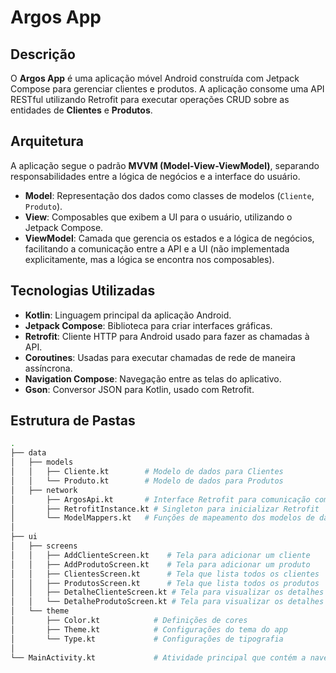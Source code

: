 # Argos App

## Descrição

O **Argos App** é uma aplicação móvel Android construída com Jetpack Compose para gerenciar clientes e produtos. A aplicação consome uma API RESTful utilizando Retrofit para executar operações CRUD sobre as entidades de **Clientes** e **Produtos**.

## Arquitetura

A aplicação segue o padrão **MVVM (Model-View-ViewModel)**, separando responsabilidades entre a lógica de negócios e a interface do usuário.

- **Model**: Representação dos dados como classes de modelos (`Cliente`, `Produto`).
- **View**: Composables que exibem a UI para o usuário, utilizando o Jetpack Compose.
- **ViewModel**: Camada que gerencia os estados e a lógica de negócios, facilitando a comunicação entre a API e a UI (não implementada explicitamente, mas a lógica se encontra nos composables).

## Tecnologias Utilizadas

- **Kotlin**: Linguagem principal da aplicação Android.
- **Jetpack Compose**: Biblioteca para criar interfaces gráficas.
- **Retrofit**: Cliente HTTP para Android usado para fazer as chamadas à API.
- **Coroutines**: Usadas para executar chamadas de rede de maneira assíncrona.
- **Navigation Compose**: Navegação entre as telas do aplicativo.
- **Gson**: Conversor JSON para Kotlin, usado com Retrofit.

## Estrutura de Pastas

```bash
.
├── data
│   ├── models
│   │   ├── Cliente.kt        # Modelo de dados para Clientes
│   │   └── Produto.kt        # Modelo de dados para Produtos
│   ├── network
│       ├── ArgosApi.kt       # Interface Retrofit para comunicação com a API
│       ├── RetrofitInstance.kt # Singleton para inicializar Retrofit
│       └── ModelMappers.kt   # Funções de mapeamento dos modelos de dados
│
├── ui
│   ├── screens
│   │   ├── AddClienteScreen.kt    # Tela para adicionar um cliente
│   │   ├── AddProdutoScreen.kt    # Tela para adicionar um produto
│   │   ├── ClientesScreen.kt      # Tela que lista todos os clientes
│   │   ├── ProdutosScreen.kt      # Tela que lista todos os produtos
│   │   ├── DetalheClienteScreen.kt # Tela para visualizar os detalhes de um cliente
│   │   └── DetalheProdutoScreen.kt # Tela para visualizar os detalhes de um produto
│   └── theme
│       ├── Color.kt            # Definições de cores
│       ├── Theme.kt            # Configurações do tema do app
│       └── Type.kt             # Configurações de tipografia
│
└── MainActivity.kt             # Atividade principal que contém a navegação
